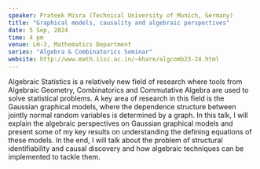 ```yaml
---
speaker: Prateek Misra (Technical University of Munich, Germany)
title: "Graphical models, causality and algebraic perspectives"
date: 5 Sep, 2024
time: 4 pm
venue: LH-3, Mathematics Department
series: "Algebra & Combinatorics Seminar"
website: http://www.math.iisc.ac.in/~khare/algcomb23-24.html
---
```


Algebraic Statistics is a relatively new field of research where tools from Algebraic Geometry, Combinatorics and Commutative Algebra are used to solve
statistical problems. A key area of research in this field is the Gaussian graphical models, where the dependence structure between jointly normal random
variables is determined by a graph. In this talk, I will explain the algebraic perspectives on Gaussian graphical models and present some of my key
results on understanding the defining equations of these models. In the end, I will talk about the problem of structural identifiability and causal
discovery and how algebraic techniques can be implemented to tackle them.
